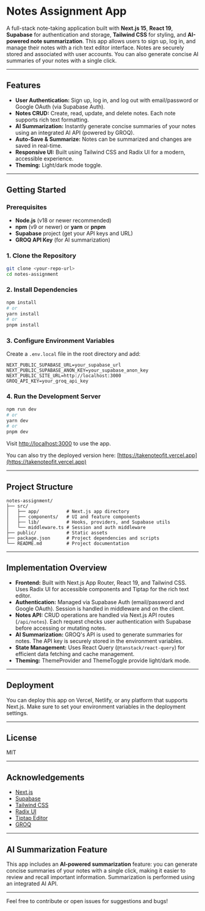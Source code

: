 # Notes Assignment App

A full-stack note-taking application built with **Next.js 15**, **React 19**, **Supabase** for authentication and storage, **Tailwind CSS** for styling, and **AI-powered note summarization**. This app allows users to sign up, log in, and manage their notes with a rich text editor interface. Notes are securely stored and associated with user accounts. You can also generate concise AI summaries of your notes with a single click.

---

## Features
- **User Authentication:** Sign up, log in, and log out with email/password or Google OAuth (via Supabase Auth).
- **Notes CRUD:** Create, read, update, and delete notes. Each note supports rich text formatting.
- **AI Summarization:** Instantly generate concise summaries of your notes using an integrated AI API (powered by GROQ).
- **Auto-Save & Summarize:** Notes can be summarized and changes are saved in real-time.
- **Responsive UI:** Built using Tailwind CSS and Radix UI for a modern, accessible experience.
- **Theming:** Light/dark mode toggle.

---

## Getting Started

### Prerequisites
- **Node.js** (v18 or newer recommended)
- **npm** (v9 or newer) or **yarn** or **pnpm**
- **Supabase** project (get your API keys and URL)
- **GROQ API Key** (for AI summarization)

### 1. Clone the Repository
```bash
git clone <your-repo-url>
cd notes-assignment
```

### 2. Install Dependencies
```bash
npm install
# or
yarn install
# or
pnpm install
```

### 3. Configure Environment Variables
Create a `.env.local` file in the root directory and add:
```env
NEXT_PUBLIC_SUPABASE_URL=your_supabase_url
NEXT_PUBLIC_SUPABASE_ANON_KEY=your_supabase_anon_key
NEXT_PUBLIC_SITE_URL=http://localhost:3000
GROQ_API_KEY=your_groq_api_key
```

### 4. Run the Development Server
```bash
npm run dev
# or
yarn dev
# or
pnpm dev
```

Visit [http://localhost:3000](http://localhost:3000) to use the app.

You can also try the deployed version here: [https://takenoteofit.vercel.app](https://takenoteofit.vercel.app)

---

## Project Structure
```
notes-assignment/
├── src/
│   ├── app/          # Next.js app directory
│   ├── components/   # UI and feature components
│   ├── lib/          # Hooks, providers, and Supabase utils
│   └── middleware.ts # Session and auth middleware
├── public/           # Static assets
├── package.json      # Project dependencies and scripts
└── README.md         # Project documentation
```

---

## Implementation Overview
- **Frontend:** Built with Next.js App Router, React 19, and Tailwind CSS. Uses Radix UI for accessible components and Tiptap for the rich text editor.
- **Authentication:** Managed via Supabase Auth (email/password and Google OAuth). Session is handled in middleware and on the client.
- **Notes API:** CRUD operations are handled via Next.js API routes (`/api/notes`). Each request checks user authentication with Supabase before accessing or mutating notes.
- **AI Summarization:** GROQ's API is used to generate summaries for notes. The API key is securely stored in the environment variables.
- **State Management:** Uses React Query (`@tanstack/react-query`) for efficient data fetching and cache management.
- **Theming:** ThemeProvider and ThemeToggle provide light/dark mode.

---

## Deployment
You can deploy this app on Vercel, Netlify, or any platform that supports Next.js. Make sure to set your environment variables in the deployment settings.

---

## License
MIT

---

## Acknowledgements
- [Next.js](https://nextjs.org)
- [Supabase](https://supabase.com)
- [Tailwind CSS](https://tailwindcss.com)
- [Radix UI](https://www.radix-ui.com/)
- [Tiptap Editor](https://tiptap.dev/)
- [GROQ](https://groq.dev/)

---

## AI Summarization Feature

This app includes an **AI-powered summarization** feature: you can generate concise summaries of your notes with a single click, making it easier to review and recall important information. Summarization is performed using an integrated AI API.

---

Feel free to contribute or open issues for suggestions and bugs!
